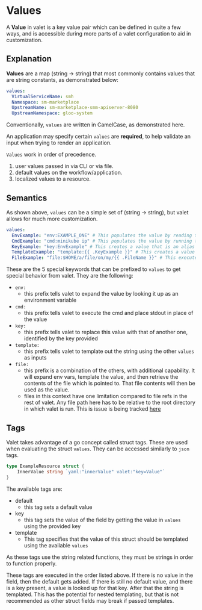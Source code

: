 # Values

A **Value** in valet is a key value pair which can be defined in quite a few ways, and is accessible during more parts 
of a valet configuration to aid in customization.

## Explanation

**Values** are a map (string -> string) that most commonly contains values that are string constants, as demonstrated below:

```yaml
values:
  VirtualServiceName: smh
  Namespace: sm-marketplace
  UpstreamName: sm-marketplace-smm-apiserver-8080
  UpstreamNamespace: gloo-system
```

Conventionally, `values` are written in CamelCase, as demonstrated here. 

An application may specify certain `values` are **required**, to help validate an input when trying to render an application.

`Values` work in order of precedence.

1) user values passed in via CLI or via file.
2) default values on the workflow/application. 
3) localized values to a resource.

## Semantics

As shown above, `values` can be a simple set of (string -> string), but valet allows for much more customization. 

```yaml
values:
  EnvExample: "env:EXAMPLE_ONE" # This populates the value by reading this environment variable
  CmdExample: "cmd:minikube ip" # This populates the value by running this command
  KeyExample: "key:EnvExample" # This creates a value that is an alias for another key
  TemplateExample: "template:{{ .KeyExample }}" # This creates a value by executing a go template using the other values
  FileExample: "file:$HOME/a/file/on/my/{{ .FileName }}" # This executes the template, expands the env, and then gets the content of the file 
``` 

These are the 5 special keywords that can be prefixed to `values` to get special behavior from valet.
They are the following:

* `env:`
    * this prefix tells valet to expand the value by looking it up as an environment variable
* `cmd:`
    * this prefix tells valet to execute the cmd and place stdout in place of the value
* `key:`
    * this prefix tells valet to replace this value with that of another one, identified by the key provided
* `template:`
    * this prefix tells valet to template out the string using the other `values` as inputs
* `file:`
    * this prefix is a combination of the others, with additional capability. It will expand env vars, template the value, 
    and then retrieve the contents of the file which is pointed to. That file contents will then be used as the value.
    * files in this context have one limitation compared to file refs in the rest of valet. Any file path here
    has to be relative to the root directory in which valet is run. This is issue is being tracked
    [here](https://github.com/solo-io/valet/issues/122)

## Tags

Valet takes advantage of a go concept called struct tags. These are used when evaluating the struct `values`. They can be
accessed similarly to `json` tags.
```go
type ExampleResource struct {
	InnerValue string `yaml:"innerValue" valet:"key=Value"`
}
```

The available tags are:

* default
    * this tag sets a default value
* key
    * this tag sets the value of the field by getting the value in `values` using the provided key
* template
    * This tag specifies that the value of this struct should be templated using the available `values`

As these tags use the string related functions, they must be strings in order to function properly.

These tags are executed in the order listed above. If there is no value in the field, then the default gets added.
If there is still no default value, and there is a key present, a value is looked up for that key. After that the string
is templated. This has the potential for nested templating, but that is not recommended as other struct fields may break
if passed templates.